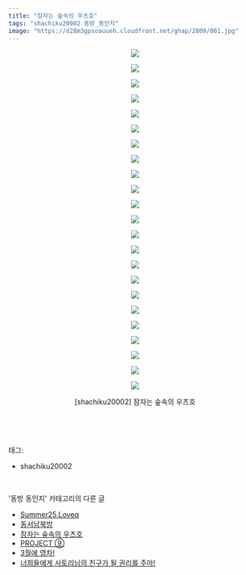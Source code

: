 ```yaml
---
title: "잠자는 숲속의 우츠호"
tags: "shachiku20002 동방_동인지"
image: "https://d28m3gpsoauueh.cloudfront.net/ghap/2809/001.jpg"
---
```

<div class="article">
<p style="text-align: center; clear: none; float: none;"><img src="{{ site.imgserver4 }}/ghap/2809/001.jpg"/></p>
<p style="text-align: center; clear: none; float: none;"><img src="{{ site.imgserver4 }}/ghap/2809/002.jpg"/></p>
<p style="text-align: center; clear: none; float: none;"><img src="{{ site.imgserver4 }}/ghap/2809/003.jpg"/></p>
<p style="text-align: center; clear: none; float: none;"><img src="{{ site.imgserver4 }}/ghap/2809/004.jpg"/></p>
<p style="text-align: center; clear: none; float: none;"><img src="{{ site.imgserver4 }}/ghap/2809/005.jpg"/></p>
<p style="text-align: center; clear: none; float: none;"><img src="{{ site.imgserver4 }}/ghap/2809/006.jpg"/></p>
<p style="text-align: center; clear: none; float: none;"><img src="{{ site.imgserver4 }}/ghap/2809/007.jpg"/></p>
<p style="text-align: center; clear: none; float: none;"><img src="{{ site.imgserver4 }}/ghap/2809/008.jpg"/></p>
<p style="text-align: center; clear: none; float: none;"><img src="{{ site.imgserver4 }}/ghap/2809/009.jpg"/></p>
<p style="text-align: center; clear: none; float: none;"><img src="{{ site.imgserver4 }}/ghap/2809/010.jpg"/></p>
<p style="text-align: center; clear: none; float: none;"><img src="{{ site.imgserver4 }}/ghap/2809/011.jpg"/></p>
<p style="text-align: center; clear: none; float: none;"><img src="{{ site.imgserver4 }}/ghap/2809/012.jpg"/></p>
<p style="text-align: center; clear: none; float: none;"><img src="{{ site.imgserver4 }}/ghap/2809/013.jpg"/></p>
<p style="text-align: center; clear: none; float: none;"><img src="{{ site.imgserver4 }}/ghap/2809/014.jpg"/></p>
<p style="text-align: center; clear: none; float: none;"><img src="{{ site.imgserver4 }}/ghap/2809/015.jpg"/></p>
<p style="text-align: center; clear: none; float: none;"><img src="{{ site.imgserver4 }}/ghap/2809/016.jpg"/></p>
<p style="text-align: center; clear: none; float: none;"><img src="{{ site.imgserver4 }}/ghap/2809/017.jpg"/></p>
<p style="text-align: center; clear: none; float: none;"><img src="{{ site.imgserver4 }}/ghap/2809/018.jpg"/></p>
<p style="text-align: center; clear: none; float: none;"><img src="{{ site.imgserver4 }}/ghap/2809/019.jpg"/></p>
<p style="text-align: center; clear: none; float: none;"><img src="{{ site.imgserver4 }}/ghap/2809/020.jpg"/></p>
<p style="text-align: center; clear: none; float: none;"><img src="{{ site.imgserver4 }}/ghap/2809/021.jpg"/></p>
<p style="text-align: center; clear: none; float: none;"><img src="{{ site.imgserver4 }}/ghap/2809/022.jpg"/></p>
<p style="text-align: center; clear: none; float: none;"><img src="{{ site.imgserver4 }}/ghap/2809/023.jpg"/></p>
<p style="text-align: center; clear: none; float: none;">[shachiku20002] 잠자는 숲속의 우츠호</p>
<p><br/></p>
</div><br/>
<div class="tagTrail">
<p>태그: </p>
<ul>
<li>shachiku20002</li>
</ul>
</div><br/>
<div class="another">
<p>'동방 동인지' 카테고리의 다른 글</p>
<ul>
<li><a href="/ghap_2811">Summer25.Loveα</a></li>
<li><a href="/ghap_2810">동서남북방</a></li>
<li><a href="/ghap_2809">잠자는 숲속의 우츠호</a></li>
<li><a href="/ghap_2807">PROJECT ⑨</a></li>
<li><a href="/ghap_2806">3월에 영차!</a></li>
<li><a href="/ghap_2805">너희들에게 사토리님의 친구가 될 권리를 주마!</a></li>
</ul>
</div><br/>
<div class="cb_module cb_fluid">
<div class="cb_wrt cb_profile">
</div><!-- commentList close -->
</div><br/>
